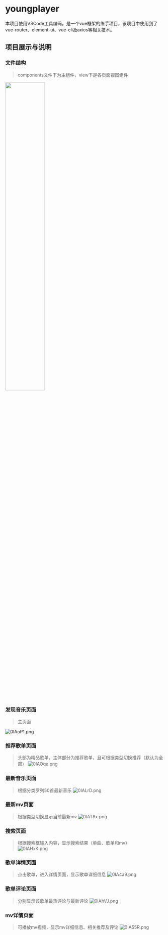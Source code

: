 # youngplayer
本项目使用VSCode工具编码。是一个vue框架的练手项目，该项目中使用到了vue-router、element-ui、vue-cli及axios等相关技术。  

## 项目展示与说明  

### 文件结构  
> components文件下为主组件，view下是各页面视图组件
<img src="https://s1.ax1x.com/2020/10/14/0IVHBD.png" width="50%" height="50%">  

### 发现音乐页面  
> 主页面

![0IAoP1.png](https://s1.ax1x.com/2020/10/14/0IAoP1.png)  

### 推荐歌单页面  

> 头部为精品歌单，主体部分为推荐歌单，且可根据类型切换推荐（默认为全部）
![0IAOqe.png](https://s1.ax1x.com/2020/10/14/0IAOqe.png)  

### 最新音乐页面  
> 根据分类罗列50首最新音乐
![0IALrD.png](https://s1.ax1x.com/2020/10/14/0IALrD.png)  

### 最新mv页面  
> 根据类型切换显示当前最新mv
![0IAT8x.png](https://s1.ax1x.com/2020/10/14/0IAT8x.png)  

### 搜索页面  
> 根据搜索框输入内容，显示搜索结果（单曲、歌单和mv）  
![0IAHxK.png](https://s1.ax1x.com/2020/10/14/0IAHxK.png)  

### 歌单详情页面  
> 点击歌单，进入详情页面，显示歌单详细信息
![0IA4a9.png](https://s1.ax1x.com/2020/10/14/0IA4a9.png)  

### 歌单评论页面  
> 分别显示该歌单最热评论与最新评论
![0IAhVJ.png](https://s1.ax1x.com/2020/10/14/0IAhVJ.png)  

### mv详情页面  
> 可播放mv视频，显示mv详细信息、相关推荐及评论
![0IA55R.png](https://s1.ax1x.com/2020/10/14/0IA55R.png)  

